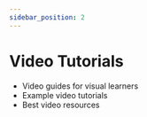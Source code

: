 ```yaml
---
sidebar_position: 2
---
```


# Video Tutorials

- Video guides for visual learners
- Example video tutorials
- Best video resources
